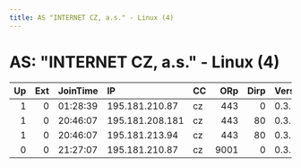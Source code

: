 ```yaml
---
title: AS "INTERNET CZ, a.s." - Linux (4)
---
```


# AS: "INTERNET CZ, a.s." - Linux (4)

|   Up |   Ext | JoinTime   | IP              | CC   |   ORp |   Dirp | Version   | Contact                   | Nickname   |   eFamMembers |
|-----:|------:|:-----------|:----------------|:-----|------:|-------:|:----------|:--------------------------|:-----------|--------------:|
|    1 |     0 | 01:28:39   | 195.181.210.87  | cz   |   443 |      0 | 0.3.0.9   | deciliate@@protonmailDOTc | deciliate  |             1 |
|    1 |     0 | 20:46:07   | 195.181.208.181 | cz   |   443 |     80 | 0.3.0.9   | None                      | 3xGATE     |             1 |
|    1 |     0 | 20:46:07   | 195.181.213.94  | cz   |   443 |     80 | 0.3.0.9   | None                      | 2xGATE     |             1 |
|    0 |     0 | 21:27:07   | 195.181.210.87  | cz   |  9001 |      0 | 0.3.0.9   | deciliate@protonmail.com  | deciliate  |             1 |

